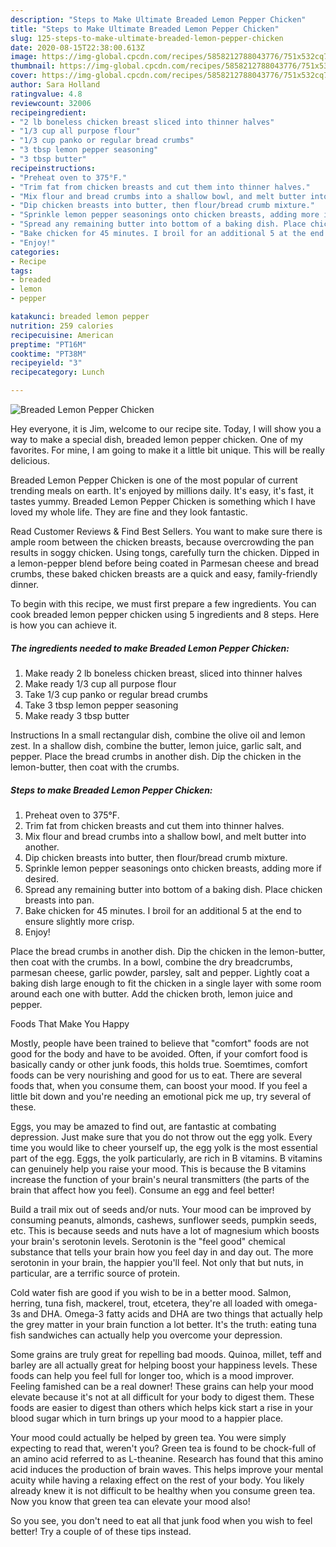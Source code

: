 ```yaml
---
description: "Steps to Make Ultimate Breaded Lemon Pepper Chicken"
title: "Steps to Make Ultimate Breaded Lemon Pepper Chicken"
slug: 125-steps-to-make-ultimate-breaded-lemon-pepper-chicken
date: 2020-08-15T22:38:00.613Z
image: https://img-global.cpcdn.com/recipes/5858212788043776/751x532cq70/breaded-lemon-pepper-chicken-recipe-main-photo.jpg
thumbnail: https://img-global.cpcdn.com/recipes/5858212788043776/751x532cq70/breaded-lemon-pepper-chicken-recipe-main-photo.jpg
cover: https://img-global.cpcdn.com/recipes/5858212788043776/751x532cq70/breaded-lemon-pepper-chicken-recipe-main-photo.jpg
author: Sara Holland
ratingvalue: 4.8
reviewcount: 32006
recipeingredient:
- "2 lb boneless chicken breast sliced into thinner halves"
- "1/3 cup all purpose flour"
- "1/3 cup panko or regular bread crumbs"
- "3 tbsp lemon pepper seasoning"
- "3 tbsp butter"
recipeinstructions:
- "Preheat oven to 375°F."
- "Trim fat from chicken breasts and cut them into thinner halves."
- "Mix flour and bread crumbs into a shallow bowl, and melt butter into another."
- "Dip chicken breasts into butter, then flour/bread crumb mixture."
- "Sprinkle lemon pepper seasonings onto chicken breasts, adding more if desired."
- "Spread any remaining butter into bottom of a baking dish. Place chicken breasts into pan."
- "Bake chicken for 45 minutes. I broil for an additional 5 at the end to ensure slightly more crisp."
- "Enjoy!"
categories:
- Recipe
tags:
- breaded
- lemon
- pepper

katakunci: breaded lemon pepper 
nutrition: 259 calories
recipecuisine: American
preptime: "PT16M"
cooktime: "PT38M"
recipeyield: "3"
recipecategory: Lunch

---
```



![Breaded Lemon Pepper Chicken](https://img-global.cpcdn.com/recipes/5858212788043776/751x532cq70/breaded-lemon-pepper-chicken-recipe-main-photo.jpg)

Hey everyone, it is Jim, welcome to our recipe site. Today, I will show you a way to make a special dish, breaded lemon pepper chicken. One of my favorites. For mine, I am going to make it a little bit unique. This will be really delicious.

Breaded Lemon Pepper Chicken is one of the most popular of current trending meals on earth. It's enjoyed by millions daily. It's easy, it's fast, it tastes yummy. Breaded Lemon Pepper Chicken is something which I have loved my whole life. They are fine and they look fantastic.

Read Customer Reviews &amp; Find Best Sellers. You want to make sure there is ample room between the chicken breasts, because overcrowding the pan results in soggy chicken. Using tongs, carefully turn the chicken. Dipped in a lemon-pepper blend before being coated in Parmesan cheese and bread crumbs, these baked chicken breasts are a quick and easy, family-friendly dinner.


To begin with this recipe, we must first prepare a few ingredients. You can cook breaded lemon pepper chicken using 5 ingredients and 8 steps. Here is how you can achieve it.

<!--inarticleads1-->

##### The ingredients needed to make Breaded Lemon Pepper Chicken:

1. Make ready 2 lb boneless chicken breast, sliced into thinner halves
1. Make ready 1/3 cup all purpose flour
1. Take 1/3 cup panko or regular bread crumbs
1. Take 3 tbsp lemon pepper seasoning
1. Make ready 3 tbsp butter


Instructions In a small rectangular dish, combine the olive oil and lemon zest. In a shallow dish, combine the butter, lemon juice, garlic salt, and pepper. Place the bread crumbs in another dish. Dip the chicken in the lemon-butter, then coat with the crumbs. 

<!--inarticleads2-->

##### Steps to make Breaded Lemon Pepper Chicken:

1. Preheat oven to 375°F.
1. Trim fat from chicken breasts and cut them into thinner halves.
1. Mix flour and bread crumbs into a shallow bowl, and melt butter into another.
1. Dip chicken breasts into butter, then flour/bread crumb mixture.
1. Sprinkle lemon pepper seasonings onto chicken breasts, adding more if desired.
1. Spread any remaining butter into bottom of a baking dish. Place chicken breasts into pan.
1. Bake chicken for 45 minutes. I broil for an additional 5 at the end to ensure slightly more crisp.
1. Enjoy!


Place the bread crumbs in another dish. Dip the chicken in the lemon-butter, then coat with the crumbs. In a bowl, combine the dry breadcrumbs, parmesan cheese, garlic powder, parsley, salt and pepper. Lightly coat a baking dish large enough to fit the chicken in a single layer with some room around each one with butter. Add the chicken broth, lemon juice and pepper. 

Foods That Make You Happy


Mostly, people have been trained to believe that "comfort" foods are not good for the body and have to be avoided. Often, if your comfort food is basically candy or other junk foods, this holds true. Soemtimes, comfort foods can be very nourishing and good for us to eat. There are several foods that, when you consume them, can boost your mood. If you feel a little bit down and you're needing an emotional pick me up, try several of these.

Eggs, you may be amazed to find out, are fantastic at combating depression. Just make sure that you do not throw out the egg yolk. Every time you would like to cheer yourself up, the egg yolk is the most essential part of the egg. Eggs, the yolk particularly, are rich in B vitamins. B vitamins can genuinely help you raise your mood. This is because the B vitamins increase the function of your brain's neural transmitters (the parts of the brain that affect how you feel). Consume an egg and feel better!

Build a trail mix out of seeds and/or nuts. Your mood can be improved by consuming peanuts, almonds, cashews, sunflower seeds, pumpkin seeds, etc. This is because seeds and nuts have a lot of magnesium which boosts your brain's serotonin levels. Serotonin is the "feel good" chemical substance that tells your brain how you feel day in and day out. The more serotonin in your brain, the happier you'll feel. Not only that but nuts, in particular, are a terrific source of protein.

Cold water fish are good if you wish to be in a better mood. Salmon, herring, tuna fish, mackerel, trout, etcetera, they're all loaded with omega-3s and DHA. Omega-3 fatty acids and DHA are two things that actually help the grey matter in your brain function a lot better. It's the truth: eating tuna fish sandwiches can actually help you overcome your depression. 

Some grains are truly great for repelling bad moods. Quinoa, millet, teff and barley are all actually great for helping boost your happiness levels. These foods can help you feel full for longer too, which is a mood improver. Feeling famished can be a real downer! These grains can help your mood elevate because it's not at all difficult for your body to digest them. These foods are easier to digest than others which helps kick start a rise in your blood sugar which in turn brings up your mood to a happier place.

Your mood could actually be helped by green tea. You were simply expecting to read that, weren't you? Green tea is found to be chock-full of an amino acid referred to as L-theanine. Research has found that this amino acid induces the production of brain waves. This helps improve your mental acuity while having a relaxing effect on the rest of your body. You likely already knew it is not difficult to be healthy when you consume green tea. Now you know that green tea can elevate your mood also!

So you see, you don't need to eat all that junk food when you wish to feel better! Try  a  couple of  of  these  tips  instead.


